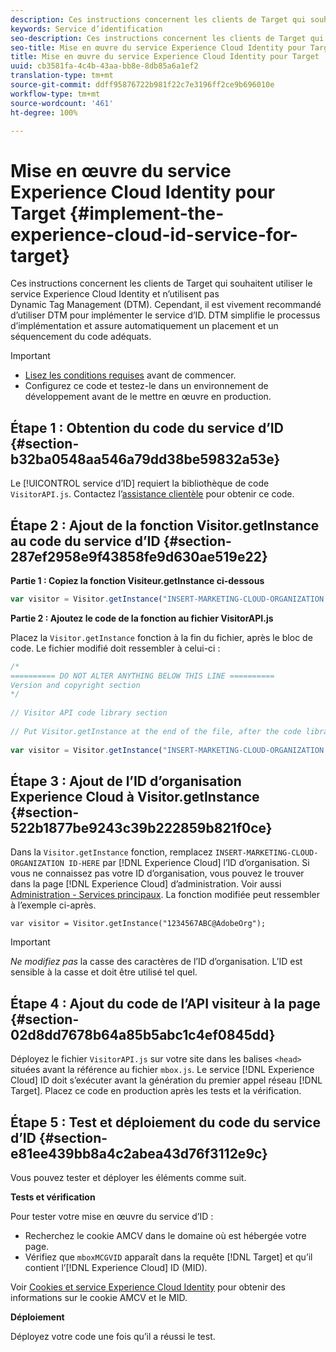 ```yaml
---
description: Ces instructions concernent les clients de Target qui souhaitent utiliser le service Experience Cloud Identity et n’utilisent pas Dynamic Tag Management (DTM). Cependant, il est vivement recommandé d’utiliser DTM pour implémenter le service d’ID. DTM simplifie le processus d’implémentation et assure automatiquement un placement et un séquencement du code adéquats.
keywords: Service d’identification
seo-description: Ces instructions concernent les clients de Target qui souhaitent utiliser le service Experience Cloud Identity et n’utilisent pas Dynamic Tag Management (DTM). Cependant, il est vivement recommandé d’utiliser DTM pour implémenter le service d’ID. DTM simplifie le processus d’implémentation et assure automatiquement un placement et un séquencement du code adéquats.
seo-title: Mise en œuvre du service Experience Cloud Identity pour Target
title: Mise en œuvre du service Experience Cloud Identity pour Target
uuid: cb3581fa-4c4b-43aa-bb8e-8db85a6a1ef2
translation-type: tm+mt
source-git-commit: ddff95876722b981f22c7e3196ff2ce9b696010e
workflow-type: tm+mt
source-wordcount: '461'
ht-degree: 100%

---
```



# Mise en œuvre du service Experience Cloud Identity pour Target {#implement-the-experience-cloud-id-service-for-target}

Ces instructions concernent les clients de Target qui souhaitent utiliser le service Experience Cloud Identity et n’utilisent pas Dynamic Tag Management (DTM). Cependant, il est vivement recommandé d’utiliser DTM pour implémenter le service d’ID. DTM simplifie le processus d’implémentation et assure automatiquement un placement et un séquencement du code adéquats.

>[!IMPORTANT]
>
>* [Lisez les conditions requises](../reference/requirements.md) avant de commencer.
>* Configurez ce code et testez-le dans un environnement de développement avant de le mettre en œuvre en production.


## Étape 1 : Obtention du code du service d’ID {#section-b32ba0548aa546a79dd38be59832a53e}

Le [!UICONTROL service d’ID] requiert la bibliothèque de code `VisitorAPI.js`. Contactez l’[assistance clientèle](https://helpx.adobe.com/fr/marketing-cloud/contact-support.html) pour obtenir ce code.

## Étape 2 : Ajout de la fonction Visitor.getInstance au code du service d’ID {#section-287ef2958e9f43858fe9d630ae519e22}

**Partie 1 : Copiez la fonction Visiteur.getInstance ci-dessous**

```js
var visitor = Visitor.getInstance("INSERT-MARKETING-CLOUD-ORGANIZATION ID-HERE"); 
```

**Partie 2 : Ajoutez le code de la fonction au fichier VisitorAPI.js**

Placez la `Visitor.getInstance` fonction à la fin du fichier, après le bloc de code. Le fichier modifié doit ressembler à celui-ci :

```js
/* 
========== DO NOT ALTER ANYTHING BELOW THIS LINE ========== 
Version and copyright section 
*/ 
 
// Visitor API code library section 
 
// Put Visitor.getInstance at the end of the file, after the code library 
 
var visitor = Visitor.getInstance("INSERT-MARKETING-CLOUD-ORGANIZATION ID-HERE");
```

## Étape 3 : Ajout de l’ID d’organisation Experience Cloud à Visitor.getInstance {#section-522b1877be9243c39b222859b821f0ce}

Dans la `Visitor.getInstance` fonction, remplacez `INSERT-MARKETING-CLOUD-ORGANIZATION ID-HERE` par [!DNL Experience Cloud] l’ID d’organisation. Si vous ne connaissez pas votre ID d’organisation, vous pouvez le trouver dans la page [!DNL Experience Cloud] d’administration. Voir aussi [Administration - Services principaux](https://docs.adobe.com/content/help/fr-FR/core-services/interface/manage-users-and-products/admin-getting-started.html). La fonction modifiée peut ressembler à l’exemple ci-après.

`var visitor = Visitor.getInstance("1234567ABC@AdobeOrg");`

>[!IMPORTANT]
>
>*Ne modifiez pas* la casse des caractères de l’ID d’organisation. L’ID est sensible à la casse et doit être utilisé tel quel.

## Étape 4 : Ajout du code de l’API visiteur à la page {#section-02d8dd7678b64a85b5abc1c4ef0845dd}

Déployez le fichier `VisitorAPI.js` sur votre site dans les balises `<head>` situées avant la référence au fichier `mbox.js`. Le service [!DNL Experience Cloud] ID doit s’exécuter avant la génération du premier appel réseau [!DNL Target]. Placez ce code en production après les tests et la vérification.

## Étape 5 : Test et déploiement du code du service d’ID {#section-e81ee439bb8a4c2abea43d76f3112e9c}

Vous pouvez tester et déployer les éléments comme suit.

**Tests et vérification**

Pour tester votre mise en œuvre du service d’ID :

* Recherchez le cookie AMCV dans le domaine où est hébergée votre page.
* Vérifiez que `mboxMCGVID` apparaît dans la requête [!DNL Target] et qu’il contient l’[!DNL Experience Cloud] ID (MID).

Voir [Cookies et service Experience Cloud Identity](../introduction/cookies.md) pour obtenir des informations sur le cookie AMCV et le MID.

**Déploiement**

Déployez votre code une fois qu’il a réussi le test.
